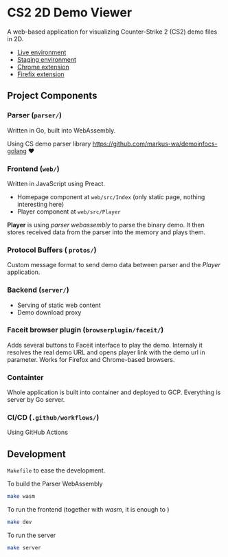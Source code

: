 # CS2 2D Demo Viewer

A web-based application for visualizing Counter-Strike 2 (CS2) demo files in 2D.

 - [Live environment](https://2d.sparko.cz)
 - [Staging environment](https://dev.2d.sparko.cz)
 - [Chrome extension](https://chromewebstore.google.com/detail/kagfmemgilamfeoljmajifkbhfglebdb?utm_source=item-share-cb)
 - [Firefix extension](https://addons.mozilla.org/en-US/firefox/addon/faceit-2d-replay/)

## Project Components

### Parser (`parser/`)
Written in Go, built into WebAssembly.

Using CS demo parser library https://github.com/markus-wa/demoinfocs-golang ❤️

### Frontend (`web/`)
Written in JavaScript using Preact.

 - Homepage component at `web/src/Index` (only static page, nothing interesting here)
 - Player component at `web/src/Player`

**Player** is using *parser webassembly* to parse the binary demo. It then stores received data from the parser into the memory and plays them.

### Protocol Buffers ( `protos/`)

Custom message format to send demo data between parser and the *Player* application.

### Backend (`server/`)

 - Serving of static web content
 - Demo download proxy

### Faceit browser plugin (`browserplugin/faceit/`)
Adds several buttons to Faceit interface to play the demo. Internaly it resolves the real demo URL and opens player link with the demo url in parameter. Works for Firefox and Chrome-based browsers.

### Containter
Whole application is built into container and deployed to GCP. Everything is server by Go server.

### CI/CD (`.github/workflows/`)
Using GitHub Actions

## Development
`Makefile` to ease the development.

To build the Parser WebAssembly
```sh
make wasm
```

To run the frontend (together with *wasm*, it is enough to )
```sh
make dev
```

To run the server
```sh
make server
```
